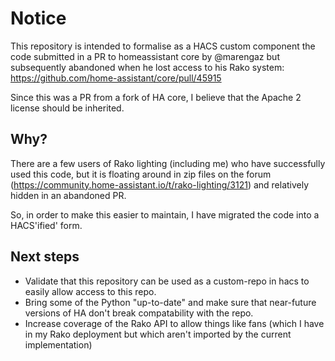 # Notice

This repository is intended to formalise as a HACS custom component the code submitted in a PR to homeassistant core by @marengaz but subsequently abandoned when he lost access to his Rako system: https://github.com/home-assistant/core/pull/45915

Since this was a PR from a fork of HA core, I believe that the Apache 2 license should be inherited.

## Why?

There are a few users of Rako lighting (including me) who have successfully used this code, but it is floating around in zip files on the forum (https://community.home-assistant.io/t/rako-lighting/3121) and relatively hidden in an abandoned PR.

So, in order to make this easier to maintain, I have migrated the code into a HACS'ified' form.

## Next steps

- Validate that this repository can be used as a custom-repo in hacs to easily allow access to this repo.
- Bring some of the Python "up-to-date" and make sure that near-future versions of HA don't break compatability with the repo.
- Increase coverage of the Rako API to allow things like fans (which I have in my Rako deployment but which aren't imported by the current implementation)